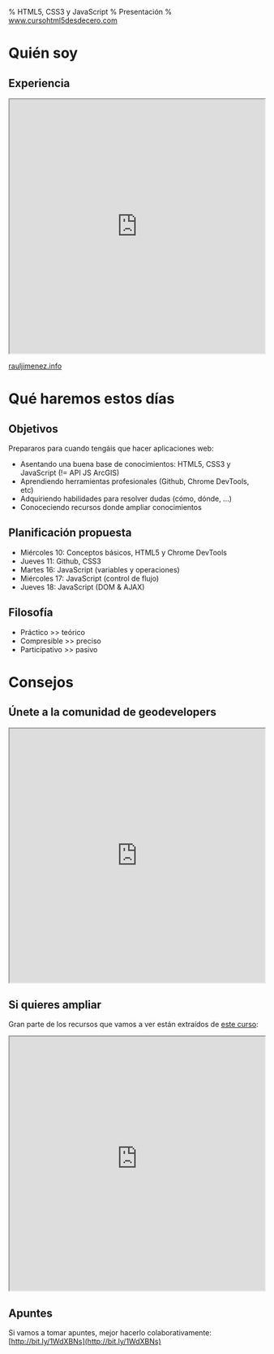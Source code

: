 % HTML5, CSS3 y JavaScript
% Presentación
% www.cursohtml5desdecero.com

# Quién soy

## Experiencia
<iframe src="http://cdn.knightlab.com/libs/timeline/latest/embed/index.html?source=0Ajgk_dG_CbQBdE50czVrbVVnSmJkXzgwQkh3ekJrTUE&amp;font=Bevan-PotanoSans&amp;maptype=toner&amp;lang=en&amp;height=650" style="width: 100%;height: 500px;"></iframe>

[rauljimenez.info](rauljimenez.info)

# Qué haremos estos días

## Objetivos

Prepararos para cuando tengáis que hacer aplicaciones web:

* Asentando una buena base de conocimientos: HTML5, CSS3 y JavaScript (!= API JS ArcGIS)
* Aprendiendo herramientas profesionales (Github, Chrome DevTools, etc)
* Adquiriendo habilidades para resolver dudas (cómo, dónde, ...)
* Conoceciendo recursos donde ampliar conocimientos

## Planificación propuesta

* Miércoles 10: Conceptos básicos, HTML5 y Chrome DevTools
* Jueves 11: Github, CSS3
* Martes 16: JavaScript (variables y operaciones)
* Miércoles 17: JavaScript (control de flujo)
* Jueves 18: JavaScript (DOM & AJAX)

## Filosofía

* Práctico >> teórico
* Compresible >> preciso
* Participativo >> pasivo

# Consejos

## Únete a la comunidad de geodevelopers
<iframe src="http://geodevelopers.org/members/" style="width: 100%;height: 500px;"></iframe>

## Si quieres ampliar

Gran parte de los recursos que vamos a ver están extraídos de [este curso](http://www.cursohtml5desdecero.com/):
<iframe src="http://www.cursohtml5desdecero.com/" style="width: 100%;height: 500px;"></iframe>

## Apuntes

Si vamos a tomar apuntes, mejor hacerlo colaborativamente:
[http://bit.ly/1WdXBNs](http://bit.ly/1WdXBNs)
